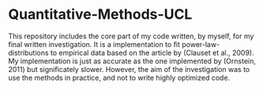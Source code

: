 # Quantitative-Methods-UCL

This repository includes the core part of my code written, by myself, for my final written investigation. It is a implementation to fit power-law-distributions to empirical data based on the article by (Clauset et al., 2009). My implementation is just as accurate as the one implemented by (Ornstein, 2011) but significately slower. However, the aim of the investigation was to use the methods in practice, and not to write highly optimized code. 
